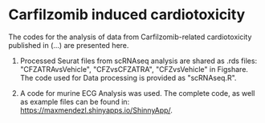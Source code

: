 # Carfilzomib induced cardiotoxicity


The codes for the analysis of data from Carfilzomib-related cardiotoxicity published in (...) are presented here. 


1) Processed Seurat files from scRNAseq analysis are shared as .rds files: "CFZATRAvsVehicle", "CFZvsCFZATRA", "CFZvsVehicle" in Figshare. The code used for Data processing is provided as "scRNAseq.R".

2) A code for murine ECG Analysis was used. The complete code, as well as example files can be found in: https://maxmendezl.shinyapps.io/ShinnyApp/. 

